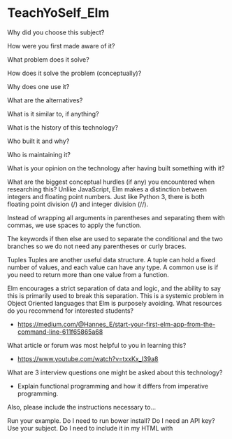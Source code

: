 # TeachYoSelf_Elm
Why did you choose this subject?

  How were you first made aware of it?

What problem does it solve?

  How does it solve the problem (conceptually)?

Why does one use it?

  What are the alternatives?

  What is it similar to, if anything?

What is the history of this technology?

  Who built it and why?


  Who is maintaining it?

What is your opinion on the technology after having built something with it?

What are the biggest conceptual hurdles (if any) you encountered when researching this?
  Unlike JavaScript, Elm makes a distinction between integers and floating point numbers. Just like Python 3, there is both floating point division (/) and integer division (//).

  Instead of wrapping all arguments in parentheses and separating them with commas, we use spaces to apply the function.

  The keywords if then else are used to separate the conditional and the two branches so we do not need any parentheses or curly braces.

  Tuples Tuples are another useful data structure. A tuple can hold a fixed number of values, and each value can have any type. A common use is if you need to return more than one value from a function.

  Elm encourages a strict separation of data and logic, and the ability to say this is primarily used to break this separation. This is a systemic problem in Object Oriented languages that Elm is purposely avoiding.
What resources do you recommend for interested students?
  - https://medium.com/@Hannes_E/start-your-first-elm-app-from-the-command-line-611f65865a68

  What article or forum was most helpful to you in learning this?
  - https://www.youtube.com/watch?v=txxKx_I39a8

What are 3 interview questions one might be asked about this technology?
 - Explain functional programming and how it differs from imperative programming.


Also, please include the instructions necessary to...

Run your example.
  Do I need to run bower install? Do I need an API key?
Use your subject.
  Do I need to include it in my HTML with <script> tags? Do I need to brew install anything? Can I deploy it to Heroku?
